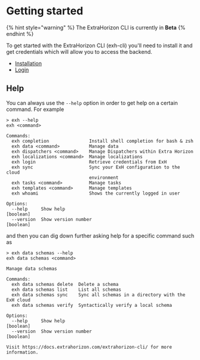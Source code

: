 # Getting started

{% hint style="warning" %}
The ExtraHorizon CLI is currently in **Beta**
{% endhint %}

To get started with the ExtraHorizon CLI (exh-cli) you'll need to install it and get credentials which will allow you to access the backend.

* [Installation](readme/installation.md)
* [Login](readme/login.md)

## Help

You can always use the `--help` option in order to get help on a certain command. For example

```
> exh --help
exh <command>

Commands:
  exh completion               Install shell completion for bash & zsh
  exh data <command>           Manage data
  exh dispatchers <command>    Manage Dispatchers within Extra Horizon
  exh localizations <command>  Manage localizations
  exh login                    Retrieve credentials from ExH
  exh sync                     Sync your ExH configuration to the cloud
                               environment
  exh tasks <command>          Manage tasks
  exh templates <command>      Manage templates
  exh whoami                   Shows the currently logged in user

Options:
  --help     Show help                                                 [boolean]
  --version  Show version number                                       [boolean]
```

and then you can dig down further asking help for a specific command such as

```
> exh data schemas --help
exh data schemas <command>

Manage data schemas

Commands:
  exh data schemas delete  Delete a schema
  exh data schemas list    List all schemas
  exh data schemas sync    Sync all schemas in a directory with the ExH cloud
  exh data schemas verify  Syntactically verify a local schema

Options:
  --help     Show help                                                 [boolean]
  --version  Show version number                                       [boolean]

Visit https://docs.extrahorizon.com/extrahorizon-cli/ for more information.
```
